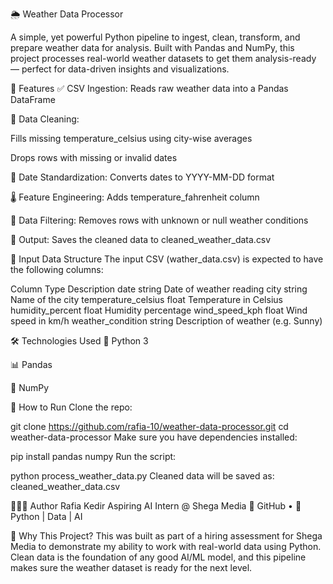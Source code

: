 🌦️ Weather Data Processor

A simple, yet powerful Python pipeline to ingest, clean, transform, and prepare weather data for analysis. Built with Pandas and NumPy, this project processes real-world weather datasets to get them analysis-ready — perfect for data-driven insights and visualizations.

📌 Features
✅ CSV Ingestion: Reads raw weather data into a Pandas DataFrame

🧹 Data Cleaning:

Fills missing temperature_celsius using city-wise averages

Drops rows with missing or invalid dates

📅 Date Standardization: Converts dates to YYYY-MM-DD format

🌡️ Feature Engineering: Adds temperature_fahrenheit column

🚫 Data Filtering: Removes rows with unknown or null weather conditions

💾 Output: Saves the cleaned data to cleaned_weather_data.csv

📂 Input Data Structure
The input CSV (wather_data.csv) is expected to have the following columns:

Column	                  Type	       Description
date	                    string	       Date of weather reading
city	                    string	      Name of the city
temperature_celsius	      float	        Temperature in Celsius
humidity_percent	        float	         Humidity percentage
wind_speed_kph	          float       	Wind speed in km/h
weather_condition	        string	     Description of weather (e.g. Sunny)

🛠️ Technologies Used
🐍 Python 3

📊 Pandas

🔢 NumPy

🚀 How to Run
Clone the repo:

git clone https://github.com/rafia-10/weather-data-processor.git
cd weather-data-processor
Make sure you have dependencies installed:

pip install pandas numpy
Run the script:

python process_weather_data.py
Cleaned data will be saved as:
cleaned_weather_data.csv


👩🏽‍💻 Author
Rafia Kedir
Aspiring AI Intern @ Shega Media
🔗 GitHub • 🧠 Python | Data | AI

🌟 Why This Project?
This was built as part of a hiring assessment for Shega Media to demonstrate my ability to work with real-world data using Python. Clean data is the foundation of any good AI/ML model, and this pipeline makes sure the weather dataset is ready for the next level.

